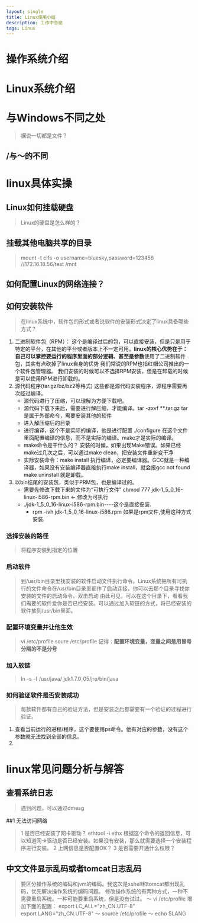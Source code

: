 ```yaml
---
layout: single
title: Linux使用小结
description: 工作中总结
tags: Linux
---
```


# 操作系统介绍

# Linux系统介绍

# 与Windows不同之处
>据说一切都是文件？

## /与～的不同



# linux具体实操
## Linux如何挂载硬盘
>Linux的硬盘是怎么样的？

## 挂载其他电脑共享的目录
>mount -t cifs -o username=bluesky,password=123456 //172.16.18.56/test /mnt

## 如何配置Linux的网络连接？

## 如何安装软件
>在linux系统中，软件包的形式或者说软件的安装形式决定了linux具备哪些方式？
1. 二进制软件包（RPM）：
	这个是编译过后的包，可以直接安装，但是只是用于特定的平台，在其他的平台或者版本上不一定可用。**linux的核心优势在于：自己可以掌控要运行的程序里面的部分逻辑、甚至是参数**使用了二进制软件包，其实有点砍掉了linux自身的优势
	我们常说的RPM也指红帽公司推出的一个软件包管理器。
	我们安装的时候可以不选择RPM安装，但是在卸载的时候是可以使用RPM进行卸载的。
2. 源代码程序(tar.gz/bz/bz2等格式)
	这些都是源代码安装程序，源程序需要再次经过编译。
	+ 源代码进行了压缩，可以理解为方便下载吧。   
	+ 源代码下载下来后，需要进行解压缩，才能编译。tar -zxvf **.tar.gz
		tar是属于外部命令，需要安装其他的软件
	+ 进入解压缩后的目录
	+ 进行编译，这个不是实际的编译，他是进行配置    ./configure
		在这个文件里面配置编译的信息，而不是实际的编译。make才是实际的编译。
	+ make命令是干什么的？
		安装的时候，如果出现Make错误。如果已经make过几次之后，可以通过make clean，把安装文件重新变干净
	+ 实际安装命令：make install
		执行编译，必定要编译器。GCC就是一种编译器，如果没有安装编译器直接执行make install，就会报gcc not found
		make uninstall 就是卸载。
3. 以bin结尾的安装包，类似于PRM包，也是编译过的。
	+ 需要先修改下载下来的文件为“可执行文件”  chmod 777 jdk-1_5_0_16-linux-i586-rpm.bin    ← 修改为可执行
	+ ./jdk-1_5_0_16-linux-i586-rpm.bin----这个是直接安装.
		+ rpm -ivh jdk-1_5_0_16-linux-i586.rpm 如果是rpm文件,使用这种方式安装.

### 选择安装的路径
>将程序安装到指定的位置

### 启动软件
>到/usr/bin目录里找安装的软件启动文件执行命令。Linux系统把所有可执行的文件命令在/usr/bin目录里都作了启动连接，你可以去那个目录寻找你安装的文件的启动命令，双击启动
	由此可见，可以在这个目录下，看看我们需要的软件爱你是否已经安装。可以通过加入软链的方式，将已经安装的软件放到/usr/bin里面。

### 配置环境变量并让他生效
>vi /etc/profile
soure /etc/profile
记得：**配置环境变量，变量之间是用冒号分隔的不是分号**

### 加入软链
>ln -s -f /usr/java/ jdk1.7.0_05/jre/bin/java

### 如何验证软件是否安装成功
>每款软件都有自己的验证方法，但是安装之后都需要有一个验证的过程进行验证。
1. 查看当前运行的进程/程序，这个要使用ps命令。他有对应的参数，没有这个参数就无法找到全部的信息。
2. 


# linux常见问题分析与解答
## 查看系统日志
> 遇到问题，可以通过dmesg

##1 无法访问网络
>1 是否已经安装了网卡驱动？
ethtool -i ethx
根据这个命令的返回信息，可以知道网卡驱动是否已经安装。如果没有安装，那么就需要选择一个安装程序进行安装。
2 上网信息是否配置OK？
3 是否需要开通什么权限？

## 中文文件显示乱码或者tomcat日志乱码
>要区分操作系统的编码和jvm的编码。我这次是xshell和tomcat都出现乱码，优先解决操作系统的编码问题。
修改操作系统的有两种方式，一种不需要重启系统。一种可能要重启系统，但是没有试过。
～ vi /etc/profile  增加下面的配置：
export LC_ALL="zh_CN.UTF-8"  
export LANG="zh_CN.UTF-8"
～ source /etc/profile
～ echo $LANG